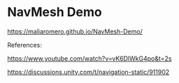 # NavMesh Demo
 
https://maliaromero.github.io/NavMesh-Demo/


References:

https://www.youtube.com/watch?v=vK6DlWkG4po&t=2s

https://discussions.unity.com/t/navigation-static/911902
